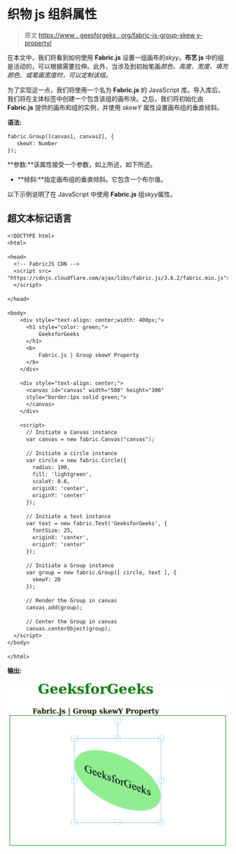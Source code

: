 # 织物 js 组斜属性

> 原文:[https://www . geesforgeks . org/fabric-js-group-skew y-property/](https://www.geeksforgeeks.org/fabric-js-group-skewy-property/)

在本文中，我们将看到如何使用 **Fabric.js** 设置一组画布的*skyy*。**布艺 js** 中的组是活动的，可以根据需要拉伸。此外，当涉及到初始笔画*颜色、高度、宽度、填充颜色、*或*笔画宽度时，可以定制该组。*

为了实现这一点，我们将使用一个名为 **Fabric.js** 的 JavaScript 库。导入库后，我们将在主体标签中创建一个包含该组的画布块。之后，我们将初始化由 **Fabric.js** 提供的画布和组的实例，并使用 *skewY* 属性设置画布组的垂直倾斜。

**语法:**

```
fabric.Group([canvas1, canvas2], {
   skewY: Number
});
```

**参数:**该属性接受一个参数，如上所述，如下所述。

*   **倾斜:**指定画布组的垂直倾斜。它包含一个布尔值。

以下示例说明了在 JavaScript 中使用 **Fabric.js** 组*skyy*属性。

## 超文本标记语言

```
<!DOCTYPE html>
<html>

<head>
  <!-- FabricJS CDN -->
  <script src=
"https://cdnjs.cloudflare.com/ajax/libs/fabric.js/3.6.2/fabric.min.js">
  </script>

</head>

<body>
    <div style="text-align: center;width: 400px;">
      <h1 style="color: green;">
          GeeksforGeeks
      </h1>
      <b>
          Fabric.js | Group skewY Property
      </b>
    </div>

    <div style="text-align: center;">
      <canvas id="canvas" width="500" height="300"
      style="border:1px solid green;">
      </canvas>
    </div>

    <script>
      // Initiate a Canvas instance
      var canvas = new fabric.Canvas("canvas");

      // Initiate a circle instance
      var circle = new fabric.Circle({
        radius: 100,
        fill: 'lightgreen',
        scaleY: 0.6,
        originX: 'center',
        originY: 'center'
      });

      // Initiate a text instance
      var text = new fabric.Text('GeeksforGeeks', {
        fontSize: 25,
        originX: 'center',
        originY: 'center'
      });

      // Initiate a Group instance
      var group = new fabric.Group([ circle, text ], {
        skewY: 20
      });

      // Render the Group in canvas
      canvas.add(group);

      // Center the Group in canvas
      canvas.centerObject(group);
  </script>
</body>

</html>
```

**输出:**

![](img/d516c9519ac61f309c6f8c425b2713bb.png)